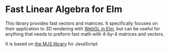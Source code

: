 # Fast Linear Algebra for Elm

This library provides fast vectors and matrices. It specifically focuses on their
application to 3D rendering with [WebGL in
Elm](https://github.com/johnpmayer/elm-webgl), but can be useful for anything
that needs to preform fast math with 4-by-4 matrices and vectors.

It is based on [the MJS library](https://code.google.com/p/webgl-mjs/) for JavaScript.


